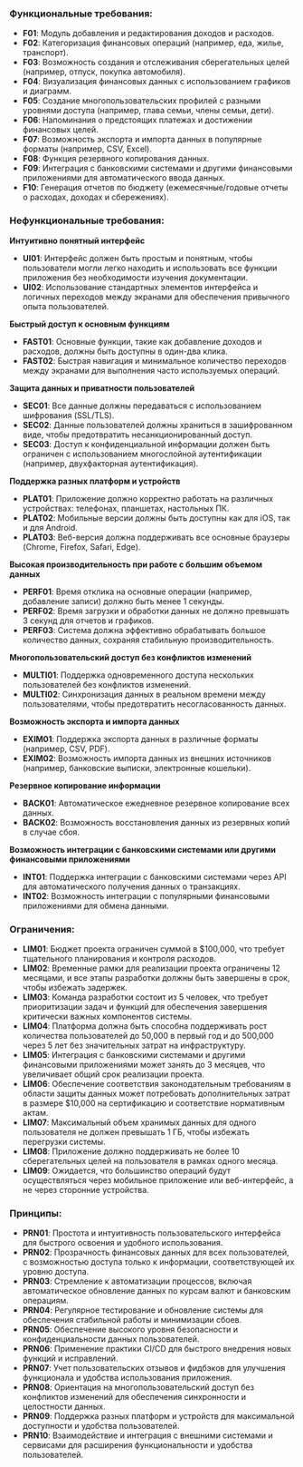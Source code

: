 ### Функциональные требования:

- **F01**: Модуль добавления и редактирования доходов и расходов.
- **F02**: Категоризация финансовых операций (например, еда, жилье, транспорт).
- **F03**: Возможность создания и отслеживания сберегательных целей (например, отпуск, покупка автомобиля).
- **F04**: Визуализация финансовых данных с использованием графиков и диаграмм.
- **F05**: Создание многопользовательских профилей с разными уровнями доступа (например, глава семьи, члены семьи, дети).
- **F06**: Напоминания о предстоящих платежах и достижении финансовых целей.
- **F07**: Возможность экспорта и импорта данных в популярные форматы (например, CSV, Excel).
- **F08**: Функция резервного копирования данных.
- **F09**: Интеграция с банковскими системами и другими финансовыми приложениями для автоматического ввода данных.
- **F10**: Генерация отчетов по бюджету (ежемесячные/годовые отчеты о расходах, доходах и сбережениях).

### Нефункциональные требования:

**Интуитивно понятный интерфейс**
- **UI01**: Интерфейс должен быть простым и понятным, чтобы пользователи могли легко находить и использовать все функции приложения без необходимости изучения документации.
- **UI02**: Использование стандартных элементов интерфейса и логичных переходов между экранами для обеспечения привычного опыта пользователей.

**Быстрый доступ к основным функциям**
- **FAST01**: Основные функции, такие как добавление доходов и расходов, должны быть доступны в один-два клика.
- **FAST02**: Быстрая навигация и минимальное количество переходов между экранами для выполнения часто используемых операций.

**Защита данных и приватности пользователей**
- **SEC01**: Все данные должны передаваться с использованием шифрования (SSL/TLS).
- **SEC02**: Данные пользователей должны храниться в зашифрованном виде, чтобы предотвратить несанкционированный доступ.
- **SEC03**: Доступ к конфиденциальной информации должен быть ограничен с использованием многослойной аутентификации (например, двухфакторная аутентификация).

**Поддержка разных платформ и устройств**
- **PLAT01**: Приложение должно корректно работать на различных устройствах: телефонах, планшетах, настольных ПК.
- **PLAT02**: Мобильные версии должны быть доступны как для iOS, так и для Android.
- **PLAT03**: Веб-версия должна поддерживать все основные браузеры (Chrome, Firefox, Safari, Edge).

**Высокая производительность при работе с большим объемом данных**
- **PERF01**: Время отклика на основные операции (например, добавление записи) должно быть менее 1 секунды.
- **PERF02**: Время загрузки и обработки данных не должно превышать 3 секунд для отчетов и графиков.
- **PERF03**: Система должна эффективно обрабатывать большое количество данных, сохраняя стабильную производительность.

**Многопользовательский доступ без конфликтов изменений**
- **MULTI01**: Поддержка одновременного доступа нескольких пользователей без конфликтов изменений.
- **MULTI02**: Синхронизация данных в реальном времени между пользователями, чтобы предотвратить несогласованность данных.

**Возможность экспорта и импорта данных**
- **EXIM01**: Поддержка экспорта данных в различные форматы (например, CSV, PDF).
- **EXIM02**: Возможность импорта данных из внешних источников (например, банковские выписки, электронные кошельки).

**Резервное копирование информации**
- **BACK01**: Автоматическое ежедневное резервное копирование всех данных.
- **BACK02**: Возможность восстановления данных из резервных копий в случае сбоя.

**Возможность интеграции с банковскими системами или другими финансовыми приложениями**
- **INT01**: Поддержка интеграции с банковскими системами через API для автоматического получения данных о транзакциях.
- **INT02**: Возможность интеграции с популярными финансовыми приложениями для обмена данными.

### Ограничения:

- **LIM01**: Бюджет проекта ограничен суммой в $100,000, что требует тщательного планирования и контроля расходов.
- **LIM02**: Временные рамки для реализации проекта ограничены 12 месяцами, и все этапы разработки должны быть завершены в срок, чтобы избежать задержек.
- **LIM03**: Команда разработки состоит из 5 человек, что требует приоритизации задач и функций для обеспечения завершения критически важных компонентов системы.
- **LIM04**: Платформа должна быть способна поддерживать рост количества пользователей до 50,000 в первый год и до 500,000 через 5 лет без значительных затрат на инфраструктуру.
- **LIM05**: Интеграция с банковскими системами и другими финансовыми приложениями может занять до 3 месяцев, что увеличивает общий срок реализации проекта.
- **LIM06**: Обеспечение соответствия законодательным требованиям в области защиты данных может потребовать дополнительных затрат в размере $10,000 на сертификацию и соответствие нормативным актам.
- **LIM07**: Максимальный объем хранимых данных для одного пользователя не должен превышать 1 ГБ, чтобы избежать перегрузки системы.
- **LIM08**: Приложение должно поддерживать не более 10 сберегательных целей на пользователя в рамках одного месяца.
- **LIM09**: Ожидается, что большинство операций будут осуществляться через мобильное приложение или веб-интерфейс, а не через сторонние устройства.

### Принципы:

- **PRN01**: Простота и интуитивность пользовательского интерфейса для быстрого освоения и удобного использования.
- **PRN02**: Прозрачность финансовых данных для всех пользователей, с возможностью доступа только к информации, соответствующей их уровню доступа.
- **PRN03**: Стремление к автоматизации процессов, включая автоматическое обновление данных по курсам валют и банковским операциям.
- **PRN04**: Регулярное тестирование и обновление системы для обеспечения стабильной работы и минимизации сбоев.
- **PRN05**: Обеспечение высокого уровня безопасности и конфиденциальности данных пользователей.
- **PRN06**: Применение практики CI/CD для быстрого внедрения новых функций и исправлений.
- **PRN07**: Учет пользовательских отзывов и фидбэков для улучшения функционала и удобства использования приложения.
- **PRN08**: Ориентация на многопользовательский доступ без конфликтов изменений для обеспечения синхронности и целостности данных.
- **PRN09**: Поддержка разных платформ и устройств для максимальной доступности и удобства пользователей.
- **PRN10**: Взаимодействие и интеграция с внешними системами и сервисами для расширения функциональности и удобства пользователей.

